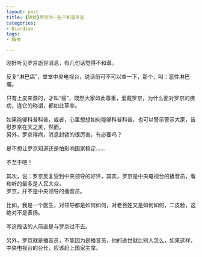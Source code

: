 ```yaml
---
layout: post
title: {转载}罗京的一些不和谐声音
categories:
- Diandian
tags:
- 精神

---
```

刚好听见罗京逝世消息，有几句话觉得不和谐。
<br />
<br />反复“淋巴癌”，堂堂中央电视台，说话前可不可以查一下，那个，叫：恶性淋巴瘤。
<br />
<br />只有上皮来源的，才叫“癌”，既然大家如此尊重，爱戴罗京，为什么面对罗京的疾病，连它的称谓，都如此草率。
<br />
<br />如果能够科普科普，或者，心里想想如何能够科普科普，也可以警示警示大家，告慰罗京在天之灵，然而。
<br />另外，罗京得病，消息封锁的很厉害，有必要吗？
<br />
<br />是不想让罗京知道还是怕影响国家稳定……
<br />
<br />不至于吧！
<br />
<br />其次，说：罗京反复受到中央领导的好评，其实，罗京是中央电视台的播音员，看和听的最多是人民大众，
<br />罗京，并不是中央领导的播音员。
<br />
<br />比如，我是一个医生，对领导都是如何如何，对老百姓又是如何如何，二皮脸，这绝对不是表扬。
<br />
<br />写这段话的人简直是与罗京过不去。
<br />
<br />另外，罗京就是播音员，不能因为是播音员，他的逝世就比别人怎么，如果这样，中央电视台的台长，应该赶上国家主席。